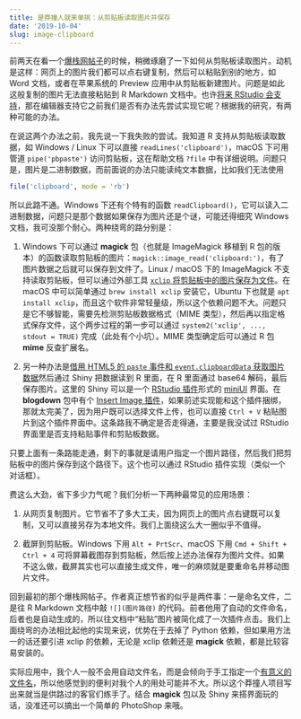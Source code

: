 ```yaml
---
title: 是莽撞人就来单挑：从剪贴板读取图片并保存
date: '2019-10-04'
slug: image-clipboard
---
```


前两天在看一个[爆栈网帖子](https://stackoverflow.com/q/55541345/559676)的时候，稍微琢磨了一下如何从剪贴板读取图片。动机是这样：网页上的图片我们都可以点右键复制，然后可以粘贴到别的地方，如 Word 文档，或者在苹果系统的 Preview 应用中从剪贴板新建图片。问题是如此这般复制的图片无法直接粘贴到 R Markdown 文档中。也许[将来 RStudio 会支持](https://github.com/rstudio/rstudio/issues/4038)，那在编辑器支持它之前我们是否有办法先尝试实现它呢？根据我的研究，有两种可能的办法。

在说这两个办法之前，我先说一下我失败的尝试。我知道 R 支持从剪贴板读取数据，如 Windows / Linux 下可以直接 `readLines('clipboard')`，macOS 下可用管道 `pipe('pbpaste')` 访问剪贴板，这在帮助文档 `?file` 中有详细说明。问题只是，图片是二进制数据，而前面说的办法只能读纯文本数据，比如我们无法使用

```r
file('clipboard', mode = 'rb')
```

所以此路不通。Windows 下还有个特有的函数 `readClipboard()`，它可以读入二进制数据，问题只是那个数据如果保存为图片还是个谜，可能还得细究 Windows 文档，我可没那个耐心。两种绕弯的路分别是：

1. Windows 下可以通过 **magick** 包（也就是 ImageMagick 移植到 R 包的版本）的函数读取剪贴板的图片：`magick::image_read('clipboard:')`，有了图片数据之后就可以保存到文件了。Linux / macOS 下的 ImageMagick 不支持读取剪贴板，但可以通过外部工具 [`xclip` 将剪贴板中的图片保存为文件](https://unix.stackexchange.com/a/145134)。在 macOS 中可以简单通过 `brew install xclip` 安装它，Ubuntu 下也就是 `apt install xclip`，而且这个软件非常轻量级，所以这个依赖问题不大。问题只是它不够智能，需要先检测剪贴板数据格式（MIME 类型），然后再以指定格式保存文件，这个两步过程的第一步可以通过 `system2('xclip', ..., stdout = TRUE)` 完成（此处有个小坑）。MIME 类型确定后可以通过 R 包 **mime** 反查扩展名。

1. 另一种办法是[借用 HTML5 的 `paste` 事件和 `event.clipboardData` 获取图片数据](http://jsfiddle.net/viliusl/xq2aLj4b/5/)然后通过 Shiny 把数据读到 R 里面，在 R 里面通过 base64 解码，最后保存图片。这里的 Shiny 可以是一个 [RStudio 插件](https://rstudio.github.io/rstudioaddins/)形式的 [miniUI](https://cran.rstudio.com/package=miniUI) 界面。在 **blogdown** 包中有个 [Insert Image 插件](https://bookdown.org/yihui/blogdown/rstudio-ide.html)，如果前述实现能和这个插件捆绑，那就太完美了，因为用户既可以选择文件上传，也可以直接 `Ctrl + V` 粘贴图片到这个插件界面中。这条路我不确定是否走得通，主要是我没试过 RStudio 界面里是否支持粘贴事件和剪贴板数据。

只要上面有一条路能走通，剩下的事就是请用户指定一个图片路径，然后我们把剪贴板中的图片保存到这个路径下。这个也可以通过 RStudio 插件实现（类似一个对话框）。

费这么大劲，省下多少力气呢？我们分析一下两种最常见的应用场景：

1. 从网页复制图片。它节省不了多大工夫，因为网页上的图片点右键既可以复制，又可以直接另存为本地文件。我们上面绕这么大一圈似乎不值得。

1. 截屏到剪贴板。Windows 下用 `Alt + PrtScr`、macOS 下用 `Cmd + Shift + Ctrl + 4` 可将屏幕截图存到剪贴板，然后按上述办法保存为图片文件。如果不这么做，截屏其实也可以直接生成文件，唯一的麻烦就是要重命名并移动图片文件。

回到最初的那个爆栈网帖子。作者真正想节省的似乎是两件事：一是命名文件，二是往 R Markdown 文档中敲 `![](图片路径)` 的代码。前者他用了自动的文件命名，后者也是自动生成的，所以往文档中“粘贴”图片被简化成了一次插件点击。我们上面绕弯的办法相比起他的实现来说，优势在于去掉了 Python 依赖，但如果用方法一的话还要引进 xclip 的依赖，无论是 xclip 依赖还是 **magick** 依赖，都是比较容易安装的。

实际应用中，我个人一般不会用自动文件名，而是会倾向于手工指定一个[有意义的文件名](/cn/2017/07/naming/)，所以他感觉到的便利对我个人的用处可能并不大。所以这个莽撞人项目写出来就当是供路过的客官们练手了。结合 **magick** 包以及 Shiny 来搭界面玩的话，没准还可以搞出一个简单的 PhotoShop 来哦。
